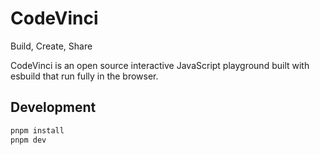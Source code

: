 # CodeVinci

Build, Create, Share

CodeVinci is an open source interactive JavaScript playground built with esbuild that run fully in the browser.

## Development

```bash
pnpm install
pnpm dev
```
